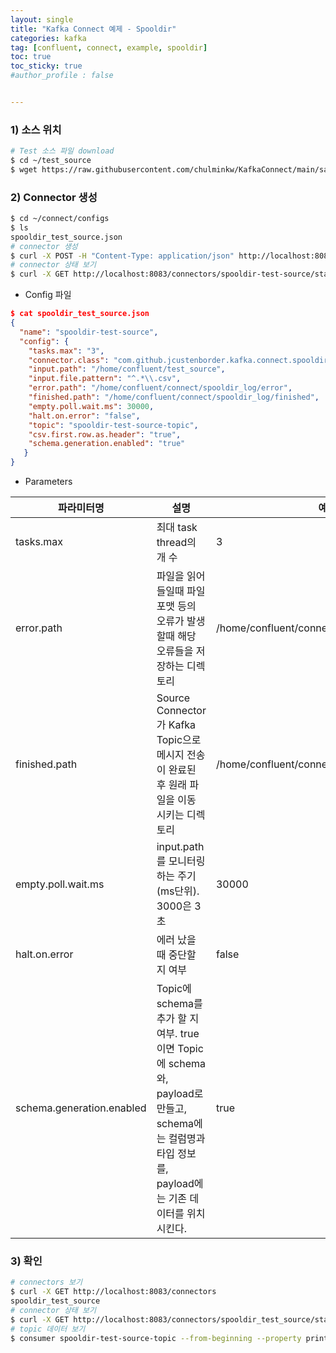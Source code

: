 ```yaml
---
layout: single
title: "Kafka Connect 예제 - Spooldir"
categories: kafka
tag: [confluent, connect, example, spooldir]
toc: true
toc_sticky: true
#author_profile : false


---
```




### 1) 소스 위치

```bash
# Test 소스 파일 download
$ cd ~/test_source
$ wget https://raw.githubusercontent.com/chulminkw/KafkaConnect/main/sample_data/csv-spooldir-source.csv -O csv-spooldir-source-01.csv
```



### 2) Connector 생성

```bash
$ cd ~/connect/configs
$ ls
spooldir_test_source.json
# connector 생성
$ curl -X POST -H "Content-Type: application/json" http://localhost:8083/connectors --data @spooldir_test_source.json
# connector 상태 보기
$ curl -X GET http://localhost:8083/connectors/spooldir-test-source/status | jq "."
```

* Config 파일

```json
$ cat spooldir_test_source.json
{
  "name": "spooldir-test-source",
  "config": {
    "tasks.max": "3",
    "connector.class": "com.github.jcustenborder.kafka.connect.spooldir.SpoolDirCsvSourceConnector",
    "input.path": "/home/confluent/test_source",
    "input.file.pattern": "^.*\\.csv",
    "error.path": "/home/confluent/connect/spooldir_log/error",
    "finished.path": "/home/confluent/connect/spooldir_log/finished",
    "empty.poll.wait.ms": 30000,
    "halt.on.error": "false",
    "topic": "spooldir-test-source-topic",
    "csv.first.row.as.header": "true",
    "schema.generation.enabled": "true"
   }
}
```

* Parameters

| 파라미터명                | 설명                                                         | 예시                                          |
| ------------------------- | ------------------------------------------------------------ | --------------------------------------------- |
| tasks.max                 | 최대 task thread의 개 수                                     | 3                                             |
| error.path                | 파일을 읽어 들일때 파일 포맷 등의 오류가 발생할때 해당 오류들을 저장하는 디렉토리 | /home/confluent/connect/spooldir_log/error    |
| finished.path             | Source Connector가 Kafka Topic으로 메시지 전송이 완료된 후 원래 파일을 이동 시키는 디렉토리 | /home/confluent/connect/spooldir_log/finished |
| empty.poll.wait.ms        | input.path를 모니터링 하는 주기 (ms단위). 3000은 3초         | 30000                                         |
| halt.on.error             | 에러 났을 때 중단할 지 여부                                  | false                                         |
| schema.generation.enabled | Topic에 schema를 추가 할 지 여부. true이면 Topic에 schema와, payload로 만들고, schema에는 컬럼명과 타입 정보를, payload에는 기존 데이터를 위치 시킨다. | true                                          |



### 3) 확인

```bash
# connectors 보기
$ curl -X GET http://localhost:8083/connectors
spooldir_test_source
# connector 상태 보기
$ curl -X GET http://localhost:8083/connectors/spooldir_test_source/status | jq "."
# topic 데이터 보기
$ consumer spooldir-test-source-topic --from-beginning --property print.key=true | jq "."
```

